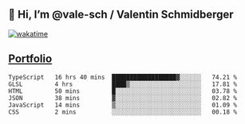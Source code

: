 ## 👋 Hi, I’m @vale-sch / Valentin Schmidberger
[![wakatime](https://wakatime.com/badge/user/7560c813-56c2-4ce8-b378-268c8ee84276.svg)](https://wakatime.com/@7560c813-56c2-4ce8-b378-268c8ee84276)
##  [Portfolio](https://vale-sch.github.io/ValentinSchmidberger/ "Portfolio")
<!--START_SECTION:waka-->

```text
TypeScript   16 hrs 40 mins  ██████████████████▓░░░░░░   74.21 %
GLSL         4 hrs           ████▒░░░░░░░░░░░░░░░░░░░░   17.81 %
HTML         50 mins         █░░░░░░░░░░░░░░░░░░░░░░░░   03.78 %
JSON         38 mins         ▓░░░░░░░░░░░░░░░░░░░░░░░░   02.82 %
JavaScript   14 mins         ▒░░░░░░░░░░░░░░░░░░░░░░░░   01.09 %
CSS          2 mins          ░░░░░░░░░░░░░░░░░░░░░░░░░   00.18 %
```

<!--END_SECTION:waka-->
